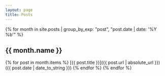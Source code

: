 ```yaml
---
layout: page
title: Posts
---
```


{% for month in site.posts | group_by_exp: "post", "post.date | date: '%Y %b'" %}
## {{ month.name }}
{% for post in month.items %}
[{{ post.title }}]({{ post.url | absolute_url }}) ({{ post.date | date_to_string }})
{% endfor %}
{% endfor %}
